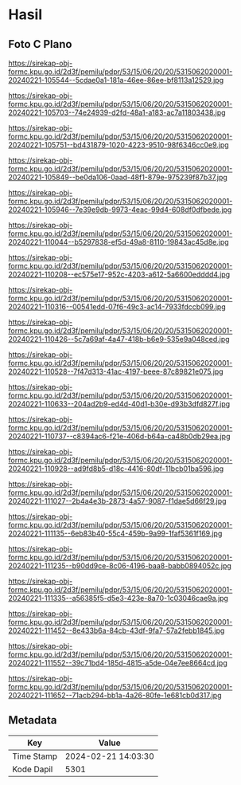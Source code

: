 # Hasil

## Foto C Plano

https://sirekap-obj-formc.kpu.go.id/2d3f/pemilu/pdpr/53/15/06/20/20/5315062020001-20240221-105544--5cdae0a1-181a-46ee-86ee-bf8113a12529.jpg

https://sirekap-obj-formc.kpu.go.id/2d3f/pemilu/pdpr/53/15/06/20/20/5315062020001-20240221-105703--74e24939-d2fd-48a1-a183-ac7a11803438.jpg

https://sirekap-obj-formc.kpu.go.id/2d3f/pemilu/pdpr/53/15/06/20/20/5315062020001-20240221-105751--bd431879-1020-4223-9510-98f6346cc0e9.jpg

https://sirekap-obj-formc.kpu.go.id/2d3f/pemilu/pdpr/53/15/06/20/20/5315062020001-20240221-105849--be0da106-0aad-48f1-879e-975239f87b37.jpg

https://sirekap-obj-formc.kpu.go.id/2d3f/pemilu/pdpr/53/15/06/20/20/5315062020001-20240221-105946--7e39e9db-9973-4eac-99d4-608df0dfbede.jpg

https://sirekap-obj-formc.kpu.go.id/2d3f/pemilu/pdpr/53/15/06/20/20/5315062020001-20240221-110044--b5297838-ef5d-49a8-8110-19843ac45d8e.jpg

https://sirekap-obj-formc.kpu.go.id/2d3f/pemilu/pdpr/53/15/06/20/20/5315062020001-20240221-110208--ec575e17-952c-4203-a612-5a6600edddd4.jpg

https://sirekap-obj-formc.kpu.go.id/2d3f/pemilu/pdpr/53/15/06/20/20/5315062020001-20240221-110316--00541edd-07f6-49c3-ac14-7933fdccb099.jpg

https://sirekap-obj-formc.kpu.go.id/2d3f/pemilu/pdpr/53/15/06/20/20/5315062020001-20240221-110426--5c7a69af-4a47-418b-b6e9-535e9a048ced.jpg

https://sirekap-obj-formc.kpu.go.id/2d3f/pemilu/pdpr/53/15/06/20/20/5315062020001-20240221-110528--7f47d313-41ac-4197-beee-87c89821e075.jpg

https://sirekap-obj-formc.kpu.go.id/2d3f/pemilu/pdpr/53/15/06/20/20/5315062020001-20240221-110633--204ad2b9-ed4d-40d1-b30e-d93b3dfd827f.jpg

https://sirekap-obj-formc.kpu.go.id/2d3f/pemilu/pdpr/53/15/06/20/20/5315062020001-20240221-110737--c8394ac6-f21e-406d-b64a-ca48b0db29ea.jpg

https://sirekap-obj-formc.kpu.go.id/2d3f/pemilu/pdpr/53/15/06/20/20/5315062020001-20240221-110928--ad9fd8b5-d18c-4416-80df-11bcb01ba596.jpg

https://sirekap-obj-formc.kpu.go.id/2d3f/pemilu/pdpr/53/15/06/20/20/5315062020001-20240221-111027--2b4a4e3b-2873-4a57-9087-f1dae5d66f29.jpg

https://sirekap-obj-formc.kpu.go.id/2d3f/pemilu/pdpr/53/15/06/20/20/5315062020001-20240221-111135--6eb83b40-55c4-459b-9a99-1faf5361f169.jpg

https://sirekap-obj-formc.kpu.go.id/2d3f/pemilu/pdpr/53/15/06/20/20/5315062020001-20240221-111235--b90dd9ce-8c06-4196-baa8-babb0894052c.jpg

https://sirekap-obj-formc.kpu.go.id/2d3f/pemilu/pdpr/53/15/06/20/20/5315062020001-20240221-111335--a56385f5-d5e3-423e-8a70-1c03046cae9a.jpg

https://sirekap-obj-formc.kpu.go.id/2d3f/pemilu/pdpr/53/15/06/20/20/5315062020001-20240221-111452--8e433b6a-84cb-43df-9fa7-57a2febb1845.jpg

https://sirekap-obj-formc.kpu.go.id/2d3f/pemilu/pdpr/53/15/06/20/20/5315062020001-20240221-111552--39c71bd4-185d-4815-a5de-04e7ee8664cd.jpg

https://sirekap-obj-formc.kpu.go.id/2d3f/pemilu/pdpr/53/15/06/20/20/5315062020001-20240221-111652--71acb294-bb1a-4a26-80fe-1e681cb0d317.jpg


## Metadata

| Key        | Value               |
| ---------- | ------------------- |
| Time Stamp | 2024-02-21 14:03:30 |
| Kode Dapil | 5301                |



